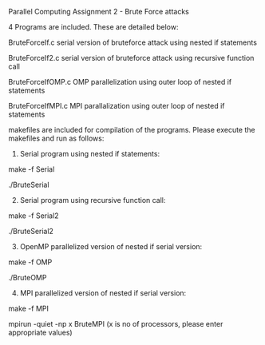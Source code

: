 Parallel Computing Assignment 2 - Brute Force attacks

4 Programs are included. These are detailed below:

BruteForceIf.c  serial version of bruteforce attack using nested if statements

BruteForceIf2.c serial version of bruteforce attack using recursive function call

BruteForceIfOMP.c  OMP parallelization using outer loop of nested if statements

BruteForceIfMPI.c  MPI parallalization using outer loop of nested if statements



makefiles are included for compilation of the programs. 
Please execute the makefiles and run as follows:

1. Serial program using nested if statements:

make -f Serial

./BruteSerial


2. Serial program using recursive function call:

make -f Serial2

./BruteSerial2


3. OpenMP parallelized version of nested if serial version:

make -f OMP

./BruteOMP


4. MPI parallelized version of nested if serial version:

make -f MPI

mpirun -quiet -np x BruteMPI
  (x is no of processors, please enter appropriate values)
